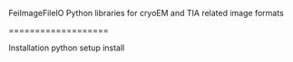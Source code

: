 FeiImageFileIO
Python libraries for cryoEM and TIA related image formats

===================

Installation
python setup install
